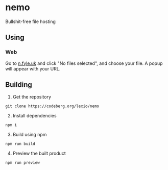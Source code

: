 # nemo
Bullshit-free file hosting
## Using
### Web
Go to [n.fyle.uk](https://n.fyle.uk) and click "No files selected", and choose your file. A popup will appear with your URL.
## Building
1. Get the repository
```
git clone https://codeberg.org/lexio/nemo
```
2. Install dependencies
```
npm i
```
3. Build using npm
```
npm run build
```
4. Preview the built product
```
npm run preview
```